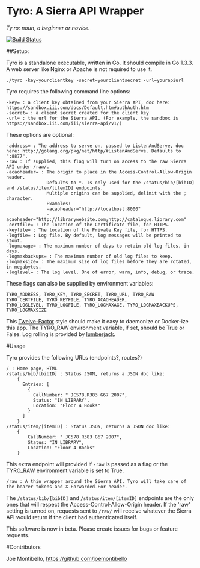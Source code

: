 # Tyro: A Sierra API Wrapper

*Ty·ro: noun, a beginner or novice.*

[![Build Status](https://travis-ci.org/cudevmaxwell/tyro.svg?branch=master)](https://travis-ci.org/cudevmaxwell/tyro)

##Setup: 

Tyro is a standalone executable, written in Go. It should compile in Go 1.3.3. 
A web server like Nginx or Apache is not required to use it.

    ./tyro -key=yourclientkey -secret=yourclientsecret -url=yourapiurl

Tyro requires the following command line options: 

    -key= : a client key obtained from your Sierra API, doc here: https://sandbox.iii.com/docs/Default.htm#authAuth.htm
    -secret= : a client secret created for the client key
    -url= : the url for the Sierra API. (For example, the sandbox is https://sandbox.iii.com/iii/sierra-api/v1/)

These options are optional: 

    -address= : The address to serve on, passed to ListenAndServe, doc here: http://golang.org/pkg/net/http/#ListenAndServe. Defaults to ":8877". 
    -raw : If supplied, this flag will turn on access to the raw Sierra API under /raw/. 
    -acaoheader= : The origin to place in the Access-Control-Allow-Origin header.
                   Defaults to *. Is only used for the /status/bib/[bibID] and /status/item/[itemID] endpoints. 
                   Multiple origins can be supplied, delimit with the ; character. 
                   Examples: 
                   -acaoheader="http://localhost:8000" 
                   -acaoheader="http://librarywebsite.com;http://catalogue.library.com" 
    -certfile= : The location of the Certificate file, for HTTPS.
    -keyfile= : The location of the Private Key file, for HTTPS.
    -logfile= : Log file. By default, log messages will be printed to stout.
    -logmaxage= : The maximum number of days to retain old log files, in days.
    -logmaxbackups= : The maximum number of old log files to keep.
    -logmaxsize= : The maximum size of log files before they are rotated, in megabytes.
    -loglevel= : The log level. One of error, warn, info, debug, or trace. 

These flags can also be supplied by environment variables:

    TYRO_ADDRESS, TYRO_KEY, TYRO_SECRET, TYRO_URL, TYRO_RAW
    TYRO_CERTFILE, TYRO_KEYFILE, TYRO_ACAOHEADER, 
    TYRO_LOGLEVEL, TYRO_LOGFILE, TYRO_LOGMAXAGE, TYRO_LOGMAXBACKUPS, TYRO_LOGMAXSIZE

This [Twelve-Factor](http://12factor.net/) style should make it easy to daemonize or Docker-ize this app. 
The TYRO_RAW environment variable, if set, should be True or False.
Log rolling is provided by [lumberjack](http://github.com/natefinch/lumberjack).

#Usage

Tyro provides the following URLs (endpoints?, routes?)

    / : Home page, HTML
    /status/bib/[bibID] : Status JSON, returns a JSON doc like:
        {
          Entries: [
            {
              CallNumber: " JC578.R383 G67 2007",
              Status: "IN LIBRARY",
              Location: "Floor 4 Books"
            }
          ]
        } 
    /status/item/[itemID] : Status JSON, returns a JSON doc like: 
        {
            CallNumber: " JC578.R383 G67 2007",
            Status: "IN LIBRARY",
            Location: "Floor 4 Books"
        }

This extra endpoint will provided if `-raw` is passed as a flag or the TYRO_RAW environment variable is set to True.

    /raw : A thin wrapper around the Sierra API. Tyro will take care of the bearer tokens and X-Forwarded-For header. 

The `/status/bib/[bibID]` and `/status/item/[itemID]` endpoints are the only ones that will respect the Access-Control-Allow-Origin header. 
If the 'raw' setting is turned on, requests sent to `/raw/` will receive whatever the Sierra API would return if the client had authenticated itself. 

This software is now in beta. Please create issues for bugs or feature requests. 

#Contributors

Joe Montibello, https://github.com/joemontibello
